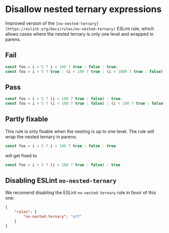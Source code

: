 # Disallow nested ternary expressions

Improved version of the `[no-nested-ternary](https://eslint.org/docs/rules/no-nested-ternary)` ESLint rule, which allows cases where the nested ternary is only one level and wrapped in parens.


## Fail

```js
const foo = i > 5 ? i < 100 ? true : false : true;
const foo = i > 5 ? true : (i < 100 ? true : (i < 1000 ? true : false));
```


## Pass

```js
const foo = i > 5 ? (i < 100 ? true : false) : true;
const foo = i > 5 ? (i < 100 ? true : false) : (i < 100 ? true : false);
```


## Partly fixable

This rule is only fixable when the nesting is up to one level. The rule will wrap the nested ternary in parens:

```js
const foo = i > 5 ? i < 100 ? true : false : true
```

will get fixed to

```js
const foo = i > 5 ? (i < 100 ? true : false) : true
```


## Disabling ESLint `no-nested-ternary`

We recomend disabling the ESLint `no-nested-ternary` rule in favor of this one:

```json
{
	"rules": {
		"no-nested-ternary": "off"
	}
}
```
